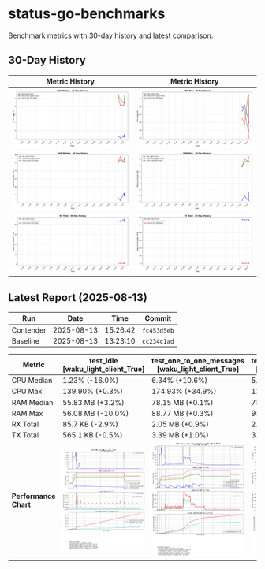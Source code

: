 # status-go-benchmarks

Benchmark metrics with 30-day history and latest comparison.

## 30-Day History

| Metric History                                         | Metric History                                     |
|--------------------------------------------------------|----------------------------------------------------|
| ![cpu_median_history.png](docs/cpu_median_history.png) | ![cpu_max_history.png](docs/cpu_max_history.png)   |
| ![ram_median_history.png](docs/ram_median_history.png) | ![ram_max_history.png](docs/ram_max_history.png)   |
| ![rx_total_history.png](docs/rx_total_history.png)     | ![tx_total_history.png](docs/tx_total_history.png) |

## Latest Report (2025-08-13)

| Run       | Date       | Time     | Commit      |
|-----------|------------|----------|-------------|
| Contender | 2025-08-13 | 15:26:42 | `fc453d5eb` |
| Baseline  | 2025-08-13 | 13:23:10 | `cc234c1ad` |

| Metric                | test_idle<br>[waku_light_client_True]                                                                                            | test_one_to_one_messages<br>[waku_light_client_True]                                                                                                           | test_one_to_one_messages<br>[waku_light_client_False]                                                                                                            |
|-----------------------|----------------------------------------------------------------------------------------------------------------------------------|----------------------------------------------------------------------------------------------------------------------------------------------------------------|------------------------------------------------------------------------------------------------------------------------------------------------------------------|
| CPU Median            | 1.23% (-16.0%)                                                                                                                   | 6.34% (+10.6%)                                                                                                                                                 | 5.56% (+2.2%)                                                                                                                                                    |
| CPU Max               | 139.90% (+0.3%)                                                                                                                  | 174.93% (+34.9%)                                                                                                                                               | 120.33% (-12.1%)                                                                                                                                                 |
| RAM Median            | 55.83 MB (+3.2%)                                                                                                                 | 78.15 MB (+0.1%)                                                                                                                                               | 78.13 MB (+1.4%)                                                                                                                                                 |
| RAM Max               | 56.08 MB (-10.0%)                                                                                                                | 88.77 MB (+0.3%)                                                                                                                                               | 91.36 MB (-1.0%)                                                                                                                                                 |
| RX Total              | 85.7 KB (-2.9%)                                                                                                                  | 2.05 MB (+0.9%)                                                                                                                                                | 2.02 MB (+0.1%)                                                                                                                                                  |
| TX Total              | 565.1 KB (-0.5%)                                                                                                                 | 3.39 MB (+1.0%)                                                                                                                                                | 3.84 MB (+1.5%)                                                                                                                                                  |
| **Performance Chart** | ![test_idle[waku_light_client_True]](benchmarks/20250813T152642_fc453d5eb/test_idle[waku_light_client_True]-20250813-151933.png) | ![test_one_to_one_messages[waku_light_client_True]](benchmarks/20250813T152642_fc453d5eb/test_one_to_one_messages[waku_light_client_True]-20250813-152601.png) | ![test_one_to_one_messages[waku_light_client_False]](benchmarks/20250813T152642_fc453d5eb/test_one_to_one_messages[waku_light_client_False]-20250813-152245.png) |
